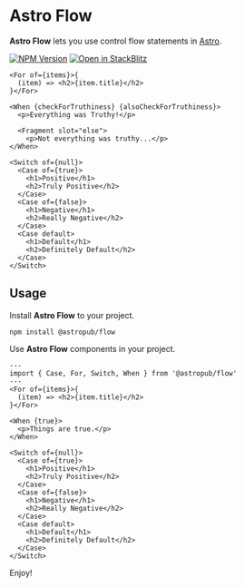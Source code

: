 # Astro Flow

**Astro Flow** lets you use control flow statements in [Astro](https://astro.build).

[![NPM Version][npm-img]][npm-url]
[![Open in StackBlitz][stackblitz-img]][stackblitz-url]

```astro
<For of={items}>{
  (item) => <h2>{item.title}</h2>
}</For>
```

```astro
<When {checkForTruthiness} {alsoCheckForTruthiness}>
  <p>Everything was Truthy!</p>

  <Fragment slot="else">
    <p>Not everything was truthy...</p>
</When>
```

```astro
<Switch of={null}>
  <Case of={true}>
    <h1>Positive</h1>
    <h2>Truly Positive</h2>
  </Case>
  <Case of={false}>
    <h1>Negative</h1>
    <h2>Really Negative</h2>
  </Case>
  <Case default>
    <h1>Default</h1>
    <h2>Definitely Default</h2>
  </Case>
</Switch>
```

## Usage

Install **Astro Flow** to your project.

```shell
npm install @astropub/flow
```

Use **Astro Flow** components in your project.

```astro
---
import { Case, For, Switch, When } from '@astropub/flow'
---
<For of={items}>{
  (item) => <h2>{item.title}</h2>
}</For>

<When {true}>
  <p>Things are true.</p>
</When>

<Switch of={null}>
  <Case of={true}>
    <h1>Positive</h1>
    <h2>Truly Positive</h2>
  </Case>
  <Case of={false}>
    <h1>Negative</h1>
    <h2>Really Negative</h2>
  </Case>
  <Case default>
    <h1>Default</h1>
    <h2>Definitely Default</h2>
  </Case>
</Switch>
```

Enjoy!

[npm-img]: https://img.shields.io/npm/v/@astropub/flow?color=%23444&label=&labelColor=%23CB0000&logo=data:image/svg+xml;base64,PHN2ZyB4bWxucz0iaHR0cDovL3d3dy53My5vcmcvMjAwMC9zdmciIHZpZXdCb3g9IjE1MCAxNTAgNDAwIDQwMCIgZmlsbD0iI0ZGRiI+PHBhdGggZD0iTTE1MCA1NTBoMjAwVjI1MGgxMDB2MzAwaDEwMFYxNTBIMTUweiIvPjwvc3ZnPg==&style=for-the-badge
[npm-url]: https://www.npmjs.com/package/@astropub/flow
[stackblitz-img]: https://img.shields.io/badge/-Open%20in%20Stackblitz-%231374EF?color=%23444&labelColor=%231374EF&logo=data:image/svg+xml;base64,PHN2ZyB4bWxucz0iaHR0cDovL3d3dy53My5vcmcvMjAwMC9zdmciIHZpZXdCb3g9IjEwIDggMTIgMTgiIGhlaWdodD0iMTgiIGZpbGw9IiNGRkYiPjxwYXRoIGQ9Ik0xMCAxNy42aDUuMmwtMyA3LjRMMjIgMTQuNGgtNS4ybDMtNy40TDEwIDE3LjZaIi8+PC9zdmc+&style=for-the-badge
[stackblitz-url]: https://stackblitz.com/github/astro-community/astro-flow

